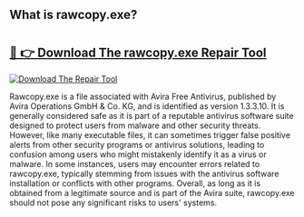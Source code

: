 ## What is rawcopy.exe? 

# <h2><a href="https://exedetect.com/download.php?rawcopy.exe">🔗 👉 Download The rawcopy.exe Repair Tool</a></h2>

[![Download The Repair Tool](https://exedetect.com/download-button.jpg)](https://exedetect.com/download.php?rawcopy.exe)

Rawcopy.exe is a file associated with Avira Free Antivirus, published by Avira Operations GmbH & Co. KG, and is identified as version 1.3.3.10. It is generally considered safe as it is part of a reputable antivirus software suite designed to protect users from malware and other security threats. However, like many executable files, it can sometimes trigger false positive alerts from other security programs or antivirus solutions, leading to confusion among users who might mistakenly identify it as a virus or malware. In some instances, users may encounter errors related to rawcopy.exe, typically stemming from issues with the antivirus software installation or conflicts with other programs. Overall, as long as it is obtained from a legitimate source and is part of the Avira suite, rawcopy.exe should not pose any significant risks to users' systems.